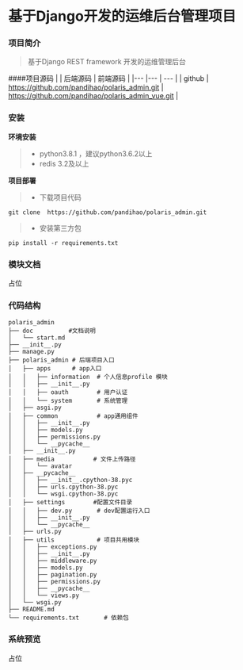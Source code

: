 # 基于Django开发的运维后台管理项目

### 项目简介

> 基于Django REST framework 开发的运维管理后台

####项目源码
|     |   后端源码  |   前端源码  |
|---  |--- | --- |
|  github   |  https://github.com/pandihao/polaris_admin.git   |  https://github.com/pandihao/polaris_admin_vue.git   |


### 安装

**环境安装**

>* python3.8.1 ，建议python3.6.2以上
>* redis 3.2及以上

**项目部署**

> * 下载项目代码

```
git clone  https://github.com/pandihao/polaris_admin.git

```
> * 安装第三方包

```
pip install -r requirements.txt

```


### 模块文档

占位

### 代码结构

```
polaris_admin
├── doc          #文档说明
│   └── start.md
├── __init__.py
├── manage.py    
├── polaris_admin # 后端项目入口
│   ├── apps      # app入口
│   │   ├── information  # 个人信息profile 模块
│   │   ├── __init__.py
│   │   ├── oauth        # 用户认证
│   │   └── system       # 系统管理
│   ├── asgi.py
│   ├── common           # app通用组件
│   │   ├── __init__.py
│   │   ├── models.py
│   │   ├── permissions.py
│   │   └── __pycache__
│   ├── __init__.py
│   ├── media           # 文件上传路径
│   │   └── avatar
│   ├── __pycache__
│   │   ├── __init__.cpython-38.pyc
│   │   ├── urls.cpython-38.pyc
│   │   └── wsgi.cpython-38.pyc
│   ├── settings        #配置文件目录
│   │   ├── dev.py       # dev配置运行入口
│   │   ├── __init__.py
│   │   └── __pycache__
│   ├── urls.py
│   ├── utils            # 项目共用模块
│   │   ├── exceptions.py
│   │   ├── __init__.py
│   │   ├── middleware.py
│   │   ├── models.py
│   │   ├── pagination.py
│   │   ├── permissions.py
│   │   ├── __pycache__
│   │   └── views.py
│   └── wsgi.py
├── README.md
└── requirements.txt       # 依赖包

```

### 系统预览

 占位